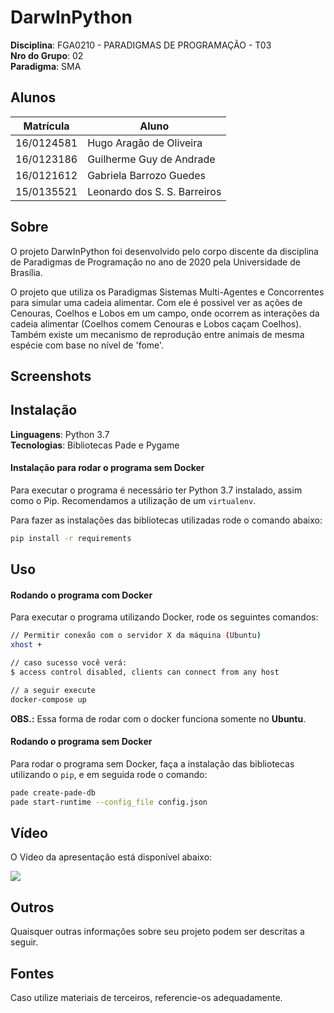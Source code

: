 # DarwInPython

**Disciplina**: FGA0210 - PARADIGMAS DE PROGRAMAÇÃO - T03 <br>
**Nro do Grupo**: 02<br>
**Paradigma**: SMA<br>

## Alunos

| Matrícula  | Aluno                        |
| ---------- | ---------------------------- |
| 16/0124581 | Hugo Aragão de Oliveira      |
| 16/0123186 | Guilherme Guy de Andrade     |
| 16/0121612 | Gabriela Barrozo Guedes      |
| 15/0135521 | Leonardo dos S. S. Barreiros |

## Sobre

O projeto DarwInPython foi desenvolvido pelo corpo discente da disciplina de Paradigmas de Programação no ano de 2020 pela Universidade de Brasília. 

O projeto que utiliza os Paradigmas Sistemas Multi-Agentes e Concorrentes para simular uma cadeia alimentar. Com ele é possivel ver as ações de Cenouras, Coelhos e Lobos em um campo, onde ocorrem as interações da cadeia alimentar (Coelhos comem Cenouras e Lobos caçam Coelhos). Também existe um mecanismo de reprodução entre animais de mesma espécie com base no nível de 'fome'.

## Screenshots

<!-- [Inicio do game](images/) -->
<!-- [Após interações](images/) -->

## Instalação

**Linguagens**: Python 3.7<br>
**Tecnologias**: Bibliotecas Pade e Pygame<br>

#### Instalação para rodar o programa sem Docker

Para executar o programa é necessário ter Python 3.7 instalado, assim como o Pip. Recomendamos a utilização de um `virtualenv`.

Para fazer as instalações das bibliotecas utilizadas rode o comando abaixo:

```sh
pip install -r requirements
```

## Uso

#### Rodando o programa com Docker

Para executar o programa utilizando Docker, rode os seguintes comandos:

```sh
// Permitir conexão com o servidor X da máquina (Ubuntu)
xhost +

// caso sucesso você verá:
$ access control disabled, clients can connect from any host

// a seguir execute
docker-compose up
```

**OBS.:** Essa forma de rodar com o docker funciona somente no **Ubuntu**.

#### Rodando o programa sem Docker

Para rodar o programa sem Docker, faça a instalação das bibliotecas utilizando o `pip`, e em seguida rode o comando:

```sh
pade create-pade-db
pade start-runtime --config_file config.json
```

## Vídeo

O Vídeo da apresentação está disponível abaixo:

[<img src="https://img.youtube.com/vi/Y3r-QRjGB8Q/maxresdefault.jpg">](https://youtu.be/Y3r-QRjGB8Q)

## Outros

Quaisquer outras informações sobre seu projeto podem ser descritas a seguir.

## Fontes

Caso utilize materiais de terceiros, referencie-os adequadamente.
